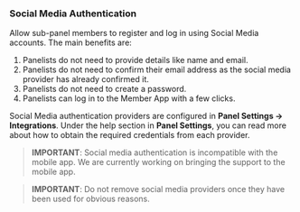 ### Social Media Authentication
Allow sub-panel members to register and log in using Social Media accounts. The main benefits are:

1) Panelists do not need to provide details like name and email.
2) Panelists do not need to confirm their email address as the social media provider has already confirmed it.
3) Panelists do not need to create a password.
4) Panelists can log in to the Member App with a few clicks.

Social Media authentication providers are configured in **Panel Settings -> Integrations**. Under the help section in **Panel Settings**, you can read more about how to obtain the required credentials from each provider.

> **IMPORTANT**: Social media authentication is incompatible with the mobile app. We are currently working on bringing the support to the mobile app.

> **IMPORTANT**: Do not remove social media providers once they have been used for obvious reasons.
